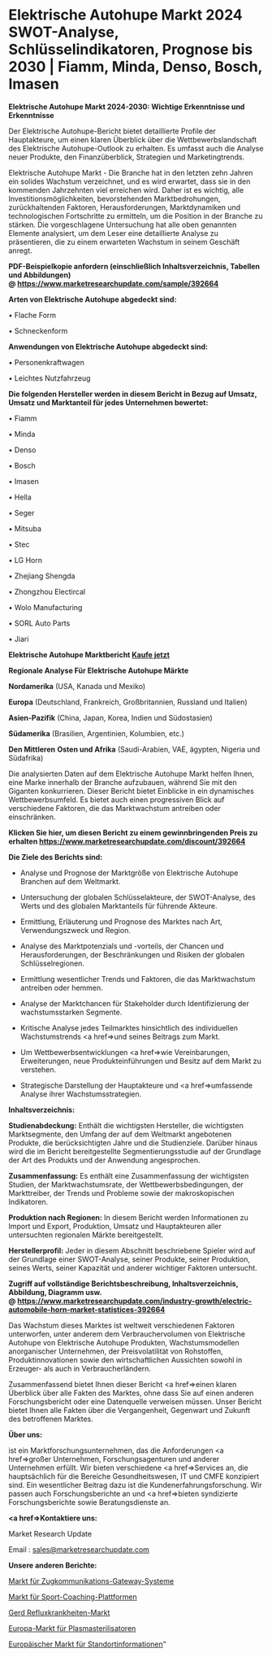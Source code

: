 # Elektrische Autohupe Markt 2024 SWOT-Analyse, Schlüsselindikatoren, Prognose bis 2030 | Fiamm, Minda, Denso, Bosch, Imasen

<strong>Elektrische Autohupe Markt 2024-2030: Wichtige Erkenntnisse und Erkenntnisse</strong>

Der Elektrische Autohupe-Bericht bietet detaillierte Profile der Hauptakteure, um einen klaren Überblick über die Wettbewerbslandschaft des Elektrische Autohupe-Outlook zu erhalten. Es umfasst auch die Analyse neuer Produkte, den Finanzüberblick, Strategien und Marketingtrends.

Elektrische Autohupe Markt - Die Branche hat in den letzten zehn Jahren ein solides Wachstum verzeichnet, und es wird erwartet, dass sie in den kommenden Jahrzehnten viel erreichen wird. Daher ist es wichtig, alle Investitionsmöglichkeiten, bevorstehenden Marktbedrohungen, zurückhaltenden Faktoren, Herausforderungen, Marktdynamiken und technologischen Fortschritte zu ermitteln, um die Position in der Branche zu stärken. Die vorgeschlagene Untersuchung hat alle oben genannten Elemente analysiert, um dem Leser eine detaillierte Analyse zu präsentieren, die zu einem erwarteten Wachstum in seinem Geschäft anregt.

<strong><b>PDF-Beispielkopie anfordern (einschließlich Inhaltsverzeichnis, Tabellen und Abbildungen) @ </b></strong><strong><a href=https://www.marketresearchupdate.com/sample/392664><strong>https://www.marketresearchupdate.com/sample/392664</u></a></strong></strong>

<strong>Arten von Elektrische Autohupe abgedeckt sind:</strong>

• Flache Form

• Schneckenform

<strong>Anwendungen von Elektrische Autohupe abgedeckt sind:</strong>

• Personenkraftwagen

• Leichtes Nutzfahrzeug

<strong>Die folgenden Hersteller werden in diesem Bericht in Bezug auf Umsatz, Umsatz und Marktanteil für jedes Unternehmen bewertet:</strong>

• Fiamm

• Minda

• Denso

• Bosch

• Imasen

• Hella

• Seger

• Mitsuba

• Stec

• LG Horn

• Zhejiang Shengda

• Zhongzhou Electircal

• Wolo Manufacturing

• SORL Auto Parts

• Jiari

<strong>Elektrische Autohupe Marktbericht <a href=https://www.marketresearchupdate.com/buynow/392664>Kaufe jetzt</a></strong>

<strong>Regionale Analyse Für Elektrische Autohupe Märkte</strong>

<strong>Nordamerika</strong> (USA, Kanada und Mexiko)

<strong>Europa</strong> (Deutschland, Frankreich, Großbritannien, Russland und Italien)

<strong>Asien-Pazifik</strong> (China, Japan, Korea, Indien und Südostasien)

<strong>Südamerika</strong> (Brasilien, Argentinien, Kolumbien, etc.)

<strong>Den Mittleren</strong> <strong>Osten und Afrika</strong> (Saudi-Arabien, VAE, ägypten, Nigeria und Südafrika)

Die analysierten Daten auf dem Elektrische Autohupe Markt helfen Ihnen, eine Marke innerhalb der Branche aufzubauen, während Sie mit den Giganten konkurrieren. Dieser Bericht bietet Einblicke in ein dynamisches Wettbewerbsumfeld. Es bietet auch einen progressiven Blick auf verschiedene Faktoren, die das Marktwachstum antreiben oder einschränken.

<strong>Klicken Sie hier, um diesen Bericht zu einem gewinnbringenden Preis zu erhalten
</strong><strong><a href=https://www.marketresearchupdate.com/discount/392664>https://www.marketresearchupdate.com/discount/392664</b></u></strong></a>

<strong>Die Ziele des Berichts sind:</strong>

- Analyse und Prognose der Marktgröße von Elektrische Autohupe Branchen auf dem Weltmarkt.

- Untersuchung der globalen Schlüsselakteure, der SWOT-Analyse, des Werts und des globalen Marktanteils für führende Akteure.

- Ermittlung, Erläuterung und Prognose des Marktes nach Art, Verwendungszweck und Region.

- Analyse des Marktpotenzials und -vorteils, der Chancen und Herausforderungen, der Beschränkungen und Risiken der globalen Schlüsselregionen.

- Ermittlung wesentlicher Trends und Faktoren, die das Marktwachstum antreiben oder hemmen.

- Analyse der Marktchancen für Stakeholder durch Identifizierung der wachstumsstarken Segmente.

- Kritische Analyse jedes Teilmarktes hinsichtlich des individuellen Wachstumstrends <a href=>und</a> seines Beitrags zum Markt.

- Um Wettbewerbsentwicklungen <a href=>wie</a> Vereinbarungen, Erweiterungen, neue Produkteinführungen und Besitz auf dem Markt zu verstehen.

- Strategische Darstellung der Hauptakteure und <a href=>umfas</a>sende Analyse ihrer Wachstumsstrategien.

<strong>Inhaltsverzeichnis:</strong>

<strong>Studienabdeckung:</strong> Enthält die wichtigsten Hersteller, die wichtigsten Marktsegmente, den Umfang der auf dem Weltmarkt angebotenen Produkte, die berücksichtigten Jahre und die Studienziele. Darüber hinaus wird die im Bericht bereitgestellte Segmentierungsstudie auf der Grundlage der Art des Produkts und der Anwendung angesprochen.

<strong>Zusammenfassung:</strong> Es enthält eine Zusammenfassung der wichtigsten Studien, der Marktwachstumsrate, der Wettbewerbsbedingungen, der Markttreiber, der Trends und Probleme sowie der makroskopischen Indikatoren.

<strong>Produktion nach Regionen:</strong> In diesem Bericht werden Informationen zu Import und Export, Produktion, Umsatz und Hauptakteuren aller untersuchten regionalen Märkte bereitgestellt.

<strong>Herstellerprofil:</strong> Jeder in diesem Abschnitt beschriebene Spieler wird auf der Grundlage einer SWOT-Analyse, seiner Produkte, seiner Produktion, seines Werts, seiner Kapazität und anderer wichtiger Faktoren untersucht.

<strong><b>Zugriff auf vollständige Berichtsbeschreibung, Inhaltsverzeichnis, Abbildung, Diagramm usw. @ </b></strong><strong><a href=https://www.marketresearchupdate.com/industry-growth/electric-automobile-horn-market-statistices-392664>https://www.marketresearchupdate.com/industry-growth/electric-automobile-horn-market-statistices-392664</a></strong>

Das Wachstum dieses Marktes ist weltweit verschiedenen Faktoren unterworfen, unter anderem dem Verbrauchervolumen von Elektrische Autohupe von Elektrische Autohupe Produkten, Wachstumsmodellen anorganischer Unternehmen, der Preisvolatilität von Rohstoffen, Produktinnovationen sowie den wirtschaftlichen Aussichten sowohl in Erzeuger- als auch in Verbraucherländern.

Zusammenfassend bietet Ihnen dieser Bericht <a href=>einen</a> klaren Überblick über alle Fakten des Marktes, ohne dass Sie auf einen anderen Forschungsbericht oder eine Datenquelle verweisen müssen. Unser Bericht bietet Ihnen alle Fakten über die Vergangenheit, Gegenwart und Zukunft des betroffenen Marktes.

<strong>Über uns:</strong>

 ist ein Marktforschungsunternehmen, das die Anforderungen <a href=>großer</a> Unternehmen, Forschungsagenturen und anderer Unternehmen erfüllt. Wir bieten verschiedene <a href=>Services</a> an, die hauptsächlich für die Bereiche Gesundheitswesen, IT und CMFE konzipiert sind. Ein wesentlicher Beitrag dazu ist die Kundenerfahrungsforschung. Wir passen auch Forschungsberichte an und <a href=>bieten</a> syndizierte Forschungsberichte sowie Beratungsdienste an.

<strong><a href=>Kontaktiere uns:</a></strong>

Market Research Update

Email : sales@marketresearchupdate.com

<strong>Unsere anderen Berichte:</strong>

<a href=https://www.linkedin.com/pulse/train-communication-gateways-systems-market-has-huge-growth>Markt für Zugkommunikations-Gateway-Systeme</a>

<a href=https://www.linkedin.com/pulse/sports-coaching-platforms-market-sizing-up-anticipating>Markt für Sport-Coaching-Plattformen</a>

<a href=https://www.linkedin.com/pulse/gerd-reflux-diseases-market-size-industry-growth>Gerd Refluxkrankheiten-Markt</a>

<a href=https://www.linkedin.com/pulse/europe-plasma-sterilizer-market-2023-2030->Europa-Markt für Plasmasterilisatoren</a>

<a href=https://www.linkedin.com/pulse/europe-location-intelligence-market-report-z1cmf/>Europäischer Markt für Standortinformationen</a>"
